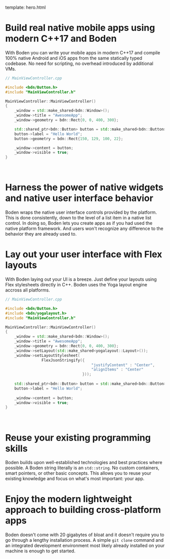 template: hero.html

# Build real native mobile apps using modern C++17 and Boden

With Boden you can write your mobile apps in modern C++17 and compile 100% native Android and iOS apps from the same statically typed codebase. No need for scripting, no overhead introduced by additional VMs.

```C++
// MainViewController.cpp

#include <bdn/Button.h>
#include "MainViewController.h"

MainViewController::MainViewController()
{
    _window = std::make_shared<bdn::Window>();
    _window->title = "AwesomeApp";
    _window->geometry = bdn::Rect{0, 0, 400, 300};

    std::shared_ptr<bdn::Button> button = std::make_shared<bdn::Button>();
    button->label = "Hello World";
    button->geometry = bdn::Rect{150, 129, 100, 22};

    _window->content = button;
    _window->visible = true;
}
```

<p><br></p>

# Harness the power of native widgets and native user interface behavior

Boden wraps the native user interface controls provided by the platform. This is done consistently, down to the level of a list item in a native list control. In doing so, Boden lets you create apps as if you had used the native platform framework. And users
won't recognize any difference to the behavior they are already used to.

# Lay out your user interface with Flex layouts

With Boden laying out your UI is a breeze. Just define your layouts using Flex stylesheets directly in C++. Boden uses the Yoga layout engine accross all platforms.

```C++
// MainViewController.cpp

#include <bdn/Button.h>
#include <bdn/yogalayout.h>
#include "MainViewController.h"

MainViewController::MainViewController()
{
    _window = std::make_shared<bdn::Window>();
    _window->title = "AwesomeApp";
    _window->geometry = bdn::Rect{0, 0, 400, 300};
    _window->setLayout(std::make_shared<yogalayout::Layout>());
    _window->setLayoutStylesheet(
                FlexJsonStringify({
                                      "justifyContent" : "Center", 
                                      "alignItems" : "Center"
                                  }));
    
    std::shared_ptr<bdn::Button> button = std::make_shared<bdn::Button>();
    button->label = "Hello World";
    
    _window->content = button;
    _window->visible = true;
}
```

<p><br></p>

# Reuse your existing programming skills

Boden builds upon well-established technologies and best practices where possible. A Boden string literally is an `std::string`. No custom containers, smart pointers, or other basic concepts. This allows you to reuse your existing knowledge and focus on what's most important: your app.

# Enjoy the modern lightweight approach to building cross-platform apps

Boden doesn't come with 20 gigabytes of bloat and it doesn't require you to go through a lengthy installation process. A simple `git clone` command and an integrated development environment most likely already installed on your machine is enough to get started.
